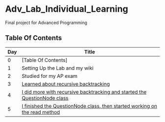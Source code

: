 # Adv_Lab_Individual_Learning
Final project for Advanced Programming

## Table Of Contents
| Day |  Title |
|-----|--------|
|  0  | [Table Of Contents]  |
|  1  |  Setting Up the Lab and my wiki  |
|  2  |  Studied for my AP exam |
|  3  |  [Learned about recursive backtracking](https://github.com/Homestead-High-School/personal-project-MoLubbad1/wiki/Recursive-Backtracking) | 
|  4  |  [I did more with recursive backtracking and started the QuestionNode class](https://github.com/Homestead-High-School/personal-project-MoLubbad1/wiki/Recursive-Backtracking) |
|  5  | [I finished the QuestionNode class, then started working on the read method](https://github.com/Homestead-High-School/personal-project-MoLubbad1/wiki/Recursive-Backtracking](https://github.com/Homestead-High-School/personal-project-MoLubbad1/wiki/Question-Node-and-Read))
